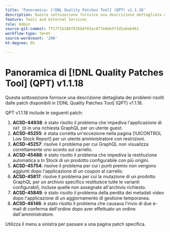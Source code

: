 ```yaml
---
title: 'Panoramica: [!DNL Quality Patches Tool] (QPT) v1.1.18'
description: Questa sottosezione fornisce una descrizione dettagliata dei problemi risolti dalle patch disponibili in  [!DNL Quality Patches Tool] (QPT) v1.1.18.
feature: Tools and External Services
role: Admin
source-git-commit: 7f17f1b286f635b8f65ac877e9de5f1d1a6a6461
workflow-type: tm+mt
source-wordcount: '200'
ht-degree: 0%

---
```


# Panoramica di [!DNL Quality Patches Tool] (QPT) v1.1.18

Questa sottosezione fornisce una descrizione dettagliata dei problemi risolti dalle patch disponibili in [!DNL Quality Patches Tool] (QPT) v1.1.18.

QPT v1.1.18 include le seguenti patch:

1. **ACSD-44938**: è stato risolto il problema che impediva l&#39;applicazione di `VAT_ID` in una richiesta GraphQL per un utente guest.
1. **ACSD-45255**: è stata corretta un&#39;eccezione nella pagina [!UICONTROL Low Stock Report] per un utente amministratore con restrizioni.
1. **ACSD-45257**: risolve il problema per cui GraphQL non visualizza correttamente uno sconto sul carrello.
1. **ACSD-45488**: è stato risolto il problema che impediva la restituzione automatica a In Stock di un prodotto configurabile con più origini.
1. **ACSD-45754**: risolve il problema per cui i punti premio non vengono aggiunti dopo l&#39;applicazione di un coupon al carrello.
1. **ACSD-45817**: risolve il problema per cui la mutazione di un prodotto GraphQL per un archivio specifico restituisce tutte le varianti configurabili, incluse quelle non assegnate all&#39;archivio richiesto.
1. **ACSD-45849**: è stato risolto il problema della perdita dei metadati video dopo l&#39;applicazione di un aggiornamento di gestione temporanea.
1. **ACSD-46146**: è stato risolto il problema che causava l&#39;invio di due e-mail di conferma dell&#39;ordine dopo aver effettuato un ordine dall&#39;amministratore.

Utilizza il menu a sinistra per passare a una pagina patch specifica.
